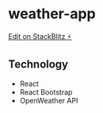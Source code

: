 # weather-app

[Edit on StackBlitz ⚡️](https://stackblitz.com/edit/react-ucw6ks)

## Technology

- React
- React Bootstrap
- OpenWeather API
